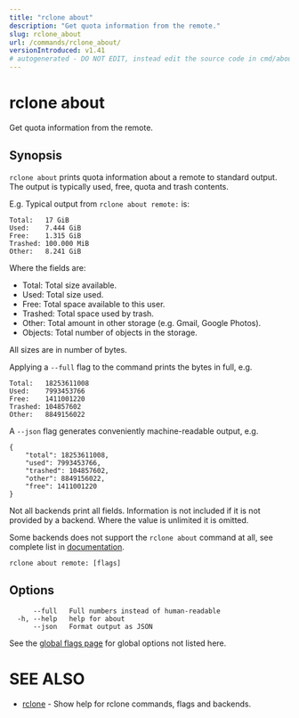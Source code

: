 ```yaml
---
title: "rclone about"
description: "Get quota information from the remote."
slug: rclone_about
url: /commands/rclone_about/
versionIntroduced: v1.41
# autogenerated - DO NOT EDIT, instead edit the source code in cmd/about/ and as part of making a release run "make commanddocs"
---
```

# rclone about

Get quota information from the remote.

## Synopsis


`rclone about` prints quota information about a remote to standard
output. The output is typically used, free, quota and trash contents.

E.g. Typical output from `rclone about remote:` is:

    Total:   17 GiB
    Used:    7.444 GiB
    Free:    1.315 GiB
    Trashed: 100.000 MiB
    Other:   8.241 GiB

Where the fields are:

  * Total: Total size available.
  * Used: Total size used.
  * Free: Total space available to this user.
  * Trashed: Total space used by trash.
  * Other: Total amount in other storage (e.g. Gmail, Google Photos).
  * Objects: Total number of objects in the storage.

All sizes are in number of bytes.

Applying a `--full` flag to the command prints the bytes in full, e.g.

    Total:   18253611008
    Used:    7993453766
    Free:    1411001220
    Trashed: 104857602
    Other:   8849156022

A `--json` flag generates conveniently machine-readable output, e.g.

    {
        "total": 18253611008,
        "used": 7993453766,
        "trashed": 104857602,
        "other": 8849156022,
        "free": 1411001220
    }

Not all backends print all fields. Information is not included if it is not
provided by a backend. Where the value is unlimited it is omitted.

Some backends does not support the `rclone about` command at all,
see complete list in [documentation](https://rclone.org/overview/#optional-features).


```
rclone about remote: [flags]
```

## Options

```
      --full   Full numbers instead of human-readable
  -h, --help   help for about
      --json   Format output as JSON
```


See the [global flags page](/flags/) for global options not listed here.

# SEE ALSO

* [rclone](/commands/rclone/)	 - Show help for rclone commands, flags and backends.

